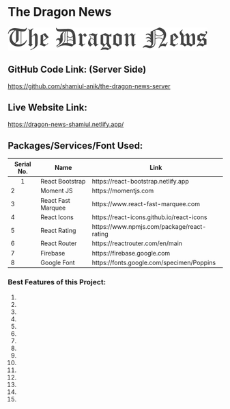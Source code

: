 # The Dragon News
![The Dragon News](src/assets/img/logo.png)

## GitHub Code Link: (Server Side)
https://github.com/shamiul-anik/the-dragon-news-server

## Live Website Link:
https://dragon-news-shamiul.netlify.app/

## Packages/Services/Font Used:
<!-- 1. React Bootstrap: https://react-bootstrap.netlify.app
2. Moment JS: https://momentjs.com
3. React Fast Marquee: https://www.react-fast-marquee.com
4. React Icons: https://react-icons.github.io/react-icons
5. React Rating: https://www.npmjs.com/package/react-rating
6. React Router: https://reactrouter.com/en/main
7. Firebase: https://firebase.google.com
8. Google Font: https://fonts.google.com/specimen/Poppins -->

<table>
  <thead>
    <tr>
      <th>Serial No.</th>
      <th>Name</th>
      <th>Link</th>
    </tr>
  </thead>
  <tbody>
    <tr>
      <td><center>1</center></td>
      <td>React Bootstrap</td>
      <td>https://react-bootstrap.netlify.app</td>
    </tr>
    <tr>
      <td>2</td>
      <td>Moment JS</td>
      <td>https://momentjs.com</td>
    </tr>
    <tr>
      <td>3</td>
      <td>React Fast Marquee</td>
      <td>https://www.react-fast-marquee.com</td>
    </tr>
    <tr>
      <td>4</td>
      <td>React Icons</td>
      <td>https://react-icons.github.io/react-icons</td>
    </tr>
    <tr>
      <td>5</td>
      <td>React Rating</td>
      <td>https://www.npmjs.com/package/react-rating</td>
    </tr>
    <tr>
      <td>6</td>
      <td>React Router</td>
      <td>https://reactrouter.com/en/main</td>
    </tr>
    <tr>
      <td>7</td>
      <td>Firebase</td>
      <td>https://firebase.google.com</td>
    </tr>
    <tr>
      <td>8</td>
      <td>Google Font</td>
      <td>https://fonts.google.com/specimen/Poppins</td>
    </tr>
  </tbody>
</table>

### Best Features of this Project:
1. 
2. 
3. 
4. 
5. 
6. 
7. 
8. 
9. 
10. 
11. 
12. 
13. 
14. 
15. 
